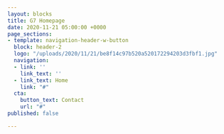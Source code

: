 ```yaml
---
layout: blocks
title: G7 Homepage
date: 2020-11-21 05:00:00 +0000
page_sections:
- template: navigation-header-w-button
  block: header-2
  logo: "/uploads/2020/11/21/be8f14c97b520a520172294203d3fbf1.jpg"
  navigation:
  - link: ''
    link_text: ''
  - link_text: Home
    link: "#"
  cta:
    button_text: Contact
    url: "#"
published: false

---
```

